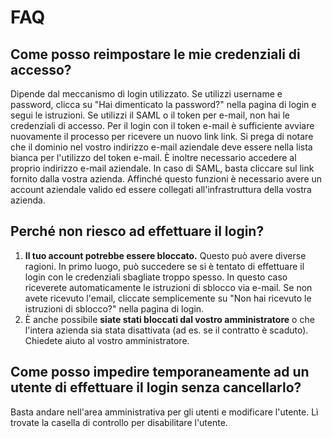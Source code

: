 # FAQ

## **Come posso reimpostare le mie credenziali di accesso?**

Dipende dal meccanismo di login utilizzato. Se utilizzi username e password, clicca su "Hai dimenticato la password?" nella pagina di login e segui le istruzioni. Se utilizzi il SAML o il token per e-mail, non hai le credenziali di accesso. Per il login con il token e-mail è sufficiente avviare nuovamente il processo per ricevere un nuovo link link. Si prega di notare che il dominio nel vostro indirizzo e-mail aziendale deve essere nella lista bianca per l'utilizzo del token e-mail. È inoltre necessario accedere al proprio indirizzo e-mail aziendale. In caso di SAML, basta cliccare sul link fornito dalla vostra azienda. Affinché questo funzioni è necessario avere un account aziendale valido ed essere collegati all'infrastruttura della vostra azienda.

## **Perché non riesco ad effettuare il login?**

1. **Il tuo account potrebbe essere bloccato.** Questo può avere diverse ragioni. In primo luogo, può succedere se si è tentato di effettuare il login con le credenziali sbagliate troppo spesso. In questo caso riceverete automaticamente le istruzioni di sblocco via e-mail. Se non avete ricevuto l'email, cliccate semplicemente su "Non hai ricevuto le istruzioni di sblocco?" nella pagina di login.
2. È anche possibile **siate stati bloccati dal vostro amministratore** o che l'intera azienda sia stata disattivata \(ad es. se il contratto è scaduto\). Chiedete aiuto al vostro amministratore.

## **Come posso impedire temporaneamente ad un utente di effettuare il login senza cancellarlo?**

Basta andare nell'area amministrativa per gli utenti e modificare l'utente. Lì trovate la casella di controllo per disabilitare l'utente.

